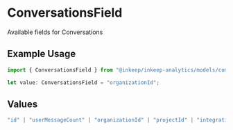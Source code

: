 # ConversationsField

Available fields for Conversations

## Example Usage

```typescript
import { ConversationsField } from "@inkeep/inkeep-analytics/models/components";

let value: ConversationsField = "organizationId";
```

## Values

```typescript
"id" | "userMessageCount" | "organizationId" | "projectId" | "integrationId" | "firstMessageTime" | "type"
```